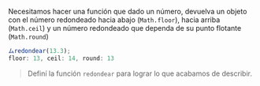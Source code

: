 Necesitamos hacer una función que dado un número, devuelva un objeto con el número redondeado hacia abajo (`Math.floor`), hacia arriba (`Math.ceil`) y un número redondeado que dependa de su punto flotante (`Math.round`)

```javascript
ムredondear(13.3); 
floor: 13, ceil: 14, round: 13

```

> Definí la función `redondear` para lograr lo que acabamos de describir.